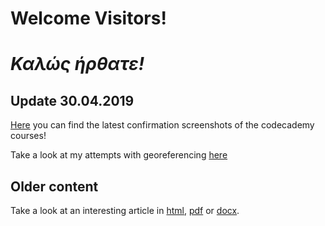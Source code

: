 # **Welcome Visitors!**
# _Καλώς ήρθατε!_

## Update 30.04.2019

[Here](https://elisabethluif.github.io/screenshots.html) you can find the latest confirmation screenshots of the codecademy 
courses!

Take a look at my attempts with georeferencing [here](https://elisabethluif.github.io/georeferencing.html)

## Older content

Take a look at an interesting article in [html](https://elisabethluif.github.io/article.html), 
[pdf](https://github.com/elisabethluif/elisabethluif.github.io/files/3056263/Luif_Hungerstreik.pdf)
 or 
[docx](https://github.com/elisabethluif/elisabethluif.github.io/files/3056262/Luif_Hungerstreik.docx).



